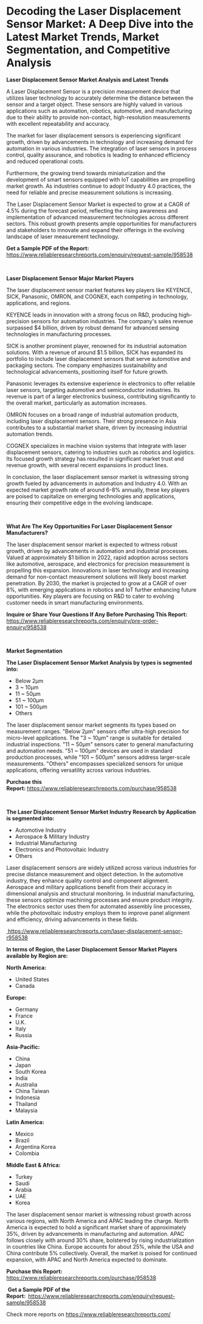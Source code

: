 <p><h1>Decoding the Laser Displacement Sensor Market: A Deep Dive into the Latest Market Trends, Market Segmentation, and Competitive Analysis</h1></p><p><strong>Laser Displacement Sensor Market Analysis and Latest Trends</strong></p>
<p><p>A Laser Displacement Sensor is a precision measurement device that utilizes laser technology to accurately determine the distance between the sensor and a target object. These sensors are highly valued in various applications such as automation, robotics, automotive, and manufacturing due to their ability to provide non-contact, high-resolution measurements with excellent repeatability and accuracy. </p><p>The market for laser displacement sensors is experiencing significant growth, driven by advancements in technology and increasing demand for automation in various industries. The integration of laser sensors in process control, quality assurance, and robotics is leading to enhanced efficiency and reduced operational costs. </p><p>Furthermore, the growing trend towards miniaturization and the development of smart sensors equipped with IoT capabilities are propelling market growth. As industries continue to adopt Industry 4.0 practices, the need for reliable and precise measurement solutions is increasing. </p><p>The Laser Displacement Sensor Market is expected to grow at a CAGR of 4.5% during the forecast period, reflecting the rising awareness and implementation of advanced measurement technologies across different sectors. This robust growth presents ample opportunities for manufacturers and stakeholders to innovate and expand their offerings in the evolving landscape of laser measurement technology.</p></p>
<p><strong>Get a Sample PDF of the Report:&nbsp;</strong> <a href="https://www.reliableresearchreports.com/enquiry/request-sample/958538?utm_campaign=2526&utm_medium=2&utm_source=Github&utm_content=ia&utm_term=21022025&utm_id=laser-displacement-sensor">https://www.reliableresearchreports.com/enquiry/request-sample/958538</a></p>
<p>&nbsp;</p>
<p><strong>Laser Displacement Sensor Major Market Players</strong></p>
<p><p>The laser displacement sensor market features key players like KEYENCE, SICK, Panasonic, OMRON, and COGNEX, each competing in technology, applications, and regions. </p><p>KEYENCE leads in innovation with a strong focus on R&D, producing high-precision sensors for automation industries. The company's sales revenue surpassed $4 billion, driven by robust demand for advanced sensing technologies in manufacturing processes.</p><p>SICK is another prominent player, renowned for its industrial automation solutions. With a revenue of around $1.5 billion, SICK has expanded its portfolio to include laser displacement sensors that serve automotive and packaging sectors. The company emphasizes sustainability and technological advancements, positioning itself for future growth.</p><p>Panasonic leverages its extensive experience in electronics to offer reliable laser sensors, targeting automotive and semiconductor industries. Its revenue is part of a larger electronics business, contributing significantly to the overall market, particularly as automation increases.</p><p>OMRON focuses on a broad range of industrial automation products, including laser displacement sensors. Their strong presence in Asia contributes to a substantial market share, driven by increasing industrial automation trends.</p><p>COGNEX specializes in machine vision systems that integrate with laser displacement sensors, catering to industries such as robotics and logistics. Its focused growth strategy has resulted in significant market trust and revenue growth, with several recent expansions in product lines.</p><p>In conclusion, the laser displacement sensor market is witnessing strong growth fueled by advancements in automation and Industry 4.0. With an expected market growth rate of around 6-8% annually, these key players are poised to capitalize on emerging technologies and applications, ensuring their competitive edge in the evolving landscape.</p></p>
<p>&nbsp;</p>
<p><strong>What Are The Key Opportunities For Laser Displacement Sensor Manufacturers?</strong></p>
<p><p>The laser displacement sensor market is expected to witness robust growth, driven by advancements in automation and industrial processes. Valued at approximately $1 billion in 2022, rapid adoption across sectors like automotive, aerospace, and electronics for precision measurement is propelling this expansion. Innovations in laser technology and increasing demand for non-contact measurement solutions will likely boost market penetration. By 2030, the market is projected to grow at a CAGR of over 8%, with emerging applications in robotics and IoT further enhancing future opportunities. Key players are focusing on R&D to cater to evolving customer needs in smart manufacturing environments.</p></p>
<p><strong>Inquire or Share Your Questions If Any Before Purchasing This Report:</strong> <a href="https://www.reliableresearchreports.com/enquiry/pre-order-enquiry/958538?utm_campaign=2526&utm_medium=2&utm_source=Github&utm_content=ia&utm_term=21022025&utm_id=laser-displacement-sensor">https://www.reliableresearchreports.com/enquiry/pre-order-enquiry/958538</a></p>
<p>&nbsp;</p>
<p><strong>Market Segmentation</strong></p>
<p><strong>The Laser Displacement Sensor Market Analysis by types is segmented into:</strong></p>
<p><ul><li>Below 2µm</li><li>3 ~ 10µm</li><li>11 ~ 50µm</li><li>51 ~ 100µm</li><li>101 ~ 500µm</li><li>Others</li></ul></p>
<p><p>The laser displacement sensor market segments its types based on measurement ranges. "Below 2µm" sensors offer ultra-high precision for micro-level applications. The "3 ~ 10µm" range is suitable for detailed industrial inspections. "11 ~ 50µm" sensors cater to general manufacturing and automation needs. "51 ~ 100µm" devices are used in standard production processes, while "101 ~ 500µm" sensors address larger-scale measurements. "Others" encompasses specialized sensors for unique applications, offering versatility across various industries.</p></p>
<p><strong>Purchase this Report:&nbsp;</strong><a href="https://www.reliableresearchreports.com/purchase/958538?utm_campaign=2526&utm_medium=2&utm_source=Github&utm_content=ia&utm_term=21022025&utm_id=laser-displacement-sensor">https://www.reliableresearchreports.com/purchase/958538</a></p>
<p>&nbsp;</p>
<p><strong>The Laser Displacement Sensor Market Industry Research by Application is segmented into:</strong></p>
<p><ul><li>Automotive Industry</li><li>Aerospace & Military Industry</li><li>Industrial Manufacturing</li><li>Electronics and Photovoltaic Industry</li><li>Others</li></ul></p>
<p><p>Laser displacement sensors are widely utilized across various industries for precise distance measurement and object detection. In the automotive industry, they enhance quality control and component alignment. Aerospace and military applications benefit from their accuracy in dimensional analysis and structural monitoring. In industrial manufacturing, these sensors optimize machining processes and ensure product integrity. The electronics sector uses them for automated assembly line processes, while the photovoltaic industry employs them to improve panel alignment and efficiency, driving advancements in these fields.</p></p>
<p><a href="https://www.reliableresearchreports.com/laser-displacement-sensor-r958538?utm_campaign=2526&utm_medium=2&utm_source=Github&utm_content=ia&utm_term=21022025&utm_id=laser-displacement-sensor">&nbsp;https://www.reliableresearchreports.com/laser-displacement-sensor-r958538</a></p>
<p><strong>In terms of Region, the Laser Displacement Sensor Market Players available by Region are:</strong></p>
<p>
    <p> <strong> North America: </strong>
        <ul>
            <li>United States</li>
            <li>Canada</li>
        </ul>
        </p> 
    <p> <strong> Europe: </strong>
        <ul>
            <li>Germany</li>
            <li>France</li>
            <li>U.K.</li>
            <li>Italy</li>
            <li>Russia</li>
        </ul>
        </p> 
    <p> <strong> Asia-Pacific: </strong>
        <ul>
            <li>China</li>
            <li>Japan</li>
            <li>South Korea</li>
            <li>India</li>
            <li>Australia</li>
            <li>China Taiwan</li>
            <li>Indonesia</li>
            <li>Thailand</li>
            <li>Malaysia</li>
        </ul>
        </p> 
    <p> <strong> Latin America: </strong>
        <ul>
            <li>Mexico</li>
            <li>Brazil</li>
            <li>Argentina Korea</li>
            <li>Colombia</li>
        </ul>
        </p> 
    <p> <strong> Middle East & Africa: </strong>
        <ul>
            <li>Turkey</li>
            <li>Saudi</li>
            <li>Arabia</li>
            <li>UAE</li>
            <li>Korea</li>
        </ul>
    </p>
    </p>
<p><p>The laser displacement sensor market is witnessing robust growth across various regions, with North America and APAC leading the charge. North America is expected to hold a significant market share of approximately 35%, driven by advancements in manufacturing and automation. APAC follows closely with around 30% share, bolstered by rising industrialization in countries like China. Europe accounts for about 25%, while the USA and China contribute 5% collectively. Overall, the market is poised for continued expansion, with APAC and North America expected to dominate.</p></p>
<p><strong>Purchase this Report: </strong><a href="https://www.reliableresearchreports.com/purchase/958538?utm_campaign=2526&utm_medium=2&utm_source=Github&utm_content=ia&utm_term=21022025&utm_id=laser-displacement-sensor">https://www.reliableresearchreports.com/purchase/958538</a></p>
<p>&nbsp;<strong>Get a Sample PDF of the Report:&nbsp;&nbsp;</strong><a href="https://www.reliableresearchreports.com/enquiry/request-sample/958538?utm_campaign=2526&utm_medium=2&utm_source=Github&utm_content=ia&utm_term=21022025&utm_id=laser-displacement-sensor">https://www.reliableresearchreports.com/enquiry/request-sample/958538</a></p>
<p><strong></strong></p>
<p>Check more reports on <a href="https://www.reliableresearchreports.com/?utm_campaign=2526&utm_medium=2&utm_source=Github&utm_content=ia&utm_term=21022025&utm_id=laser-displacement-sensor">https://www.reliableresearchreports.com/</a></p>